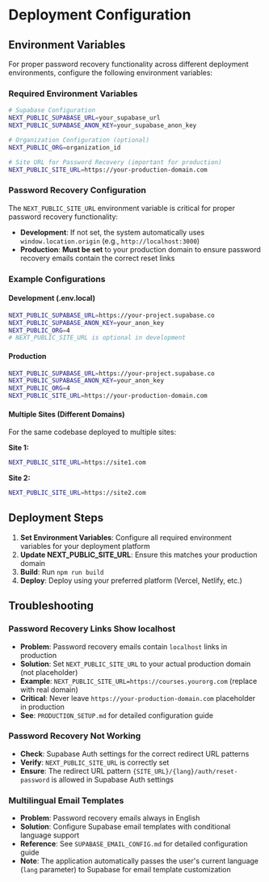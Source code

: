 # Deployment Configuration

## Environment Variables

For proper password recovery functionality across different deployment environments, configure the following environment variables:

### Required Environment Variables

```bash
# Supabase Configuration
NEXT_PUBLIC_SUPABASE_URL=your_supabase_url
NEXT_PUBLIC_SUPABASE_ANON_KEY=your_supabase_anon_key

# Organization Configuration (optional)
NEXT_PUBLIC_ORG=organization_id

# Site URL for Password Recovery (important for production)
NEXT_PUBLIC_SITE_URL=https://your-production-domain.com
```

### Password Recovery Configuration

The `NEXT_PUBLIC_SITE_URL` environment variable is critical for proper password recovery functionality:

- **Development**: If not set, the system automatically uses `window.location.origin` (e.g., `http://localhost:3000`)
- **Production**: **Must be set** to your production domain to ensure password recovery emails contain the correct reset links

### Example Configurations

#### Development (.env.local)
```bash
NEXT_PUBLIC_SUPABASE_URL=https://your-project.supabase.co
NEXT_PUBLIC_SUPABASE_ANON_KEY=your_anon_key
NEXT_PUBLIC_ORG=4
# NEXT_PUBLIC_SITE_URL is optional in development
```

#### Production
```bash
NEXT_PUBLIC_SUPABASE_URL=https://your-project.supabase.co
NEXT_PUBLIC_SUPABASE_ANON_KEY=your_anon_key
NEXT_PUBLIC_ORG=4
NEXT_PUBLIC_SITE_URL=https://your-production-domain.com
```

#### Multiple Sites (Different Domains)
For the same codebase deployed to multiple sites:

**Site 1:**
```bash
NEXT_PUBLIC_SITE_URL=https://site1.com
```

**Site 2:**
```bash
NEXT_PUBLIC_SITE_URL=https://site2.com
```

## Deployment Steps

1. **Set Environment Variables**: Configure all required environment variables for your deployment platform
2. **Update NEXT_PUBLIC_SITE_URL**: Ensure this matches your production domain
3. **Build**: Run `npm run build`
4. **Deploy**: Deploy using your preferred platform (Vercel, Netlify, etc.)

## Troubleshooting

### Password Recovery Links Show localhost
- **Problem**: Password recovery emails contain `localhost` links in production
- **Solution**: Set `NEXT_PUBLIC_SITE_URL` to your actual production domain (not placeholder)
- **Example**: `NEXT_PUBLIC_SITE_URL=https://courses.yourorg.com` (replace with real domain)
- **Critical**: Never leave `https://your-production-domain.com` placeholder in production
- **See**: `PRODUCTION_SETUP.md` for detailed configuration guide

### Password Recovery Not Working
- **Check**: Supabase Auth settings for the correct redirect URL patterns
- **Verify**: `NEXT_PUBLIC_SITE_URL` is correctly set
- **Ensure**: The redirect URL pattern `{SITE_URL}/{lang}/auth/reset-password` is allowed in Supabase Auth settings

### Multilingual Email Templates
- **Problem**: Password recovery emails always in English
- **Solution**: Configure Supabase email templates with conditional language support
- **Reference**: See `SUPABASE_EMAIL_CONFIG.md` for detailed configuration guide
- **Note**: The application automatically passes the user's current language (`lang` parameter) to Supabase for email template customization